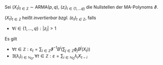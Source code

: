 Sei $(X_t)_{t \in \mathbb{Z}} \sim \text{ARMA}(p, q)$, $(z_i)_{i \in \{ 1, \dots q \}}$ die Nullstellen der MA-Polynoms $\vartheta$.

$(X_t)_{t \in \mathbb{Z}}$ heißt *invertierbar bzgl. $(\varepsilon_t)_{t \in \mathbb{Z}}$*, falls
- $\forall i \in \{ 1, \dots, q \} : |z_i| \gt 1$

Es gilt
- $\forall t \in \mathbb{Z} : \varepsilon_t = \sum_{i \in \mathbb{Z}} \vartheta^{-1} B^i\left( \sum_{j \in \mathbb{Z}} \phi_j B^j(X_t) \right)$
- $\exists (\lambda_i)_{i \in \mathbb{N}_0}, \forall t \in \mathbb{Z} : \varepsilon = \sum_{i \in \mathbb{N}_0} \lambda_i X_{t-i}$